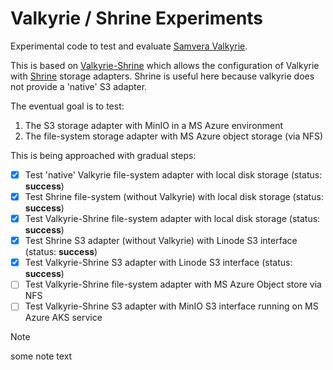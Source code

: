 # Valkyrie / Shrine Experiments
Experimental code to test and evaluate [Samvera Valkyrie](https://github.com/samvera/valkyrie).

This is based on  [Valkyrie-Shrine](https://github.com/samvera-labs/valkyrie-shrine) which allows the configuration of Valkyrie with [Shrine](http://shrinerb.com/) storage adapters. Shrine is useful here because valkyrie does not provide a 'native' S3 adapter.

The eventual goal is to test:

1. The S3 storage adapter with MinIO in a MS Azure environment
2. The file-system storage adapter with MS Azure object storage (via NFS)

This is being approached with gradual steps:

- [x] Test 'native' Valkyrie file-system adapter with local disk storage (status: **success**)
- [x] Test Shrine file-system (without Valkyrie) with local disk storage (status: **success**)
- [x] Test Valkyrie-Shrine file-system adapter with local disk storage (status: **success**)
- [x] Test Shrine S3 adapter (without Valkyrie) with Linode S3 interface (status: **success**)
- [x] Test Valkyrie-Shrine S3 adapter with Linode S3 interface (status: **success**)
- [ ] Test Valkyrie-Shrine file-system adapter with MS Azure Object store via NFS
- [ ] Test Valkyrie-Shrine S3 adapter with MinIO S3 interface running on MS Azure AKS service

> [!NOTE]  
> some note text
